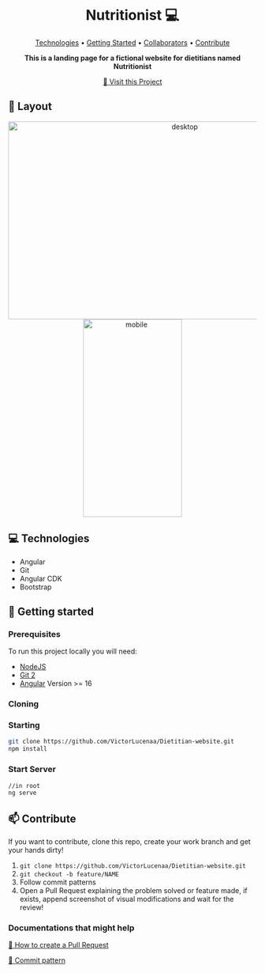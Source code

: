 <h1 align="center" style="font-weight: bold;">Nutritionist 💻</h1>

<p align="center">
 <a href="#tech">Technologies</a> • 
 <a href="#started">Getting Started</a> • 
  <a href="#colab">Collaborators</a> •
 <a href="#contribute">Contribute</a>
</p>

<p align="center">
    <b>This is a landing page for a fictional website for dietitians named Nutritionist</b>
</p>

<p align="center">
     <a href="https://dietitian-website.vercel.app/">📱 Visit this Project</a>
</p>

<h2 id="layout">🎨 Layout</h2>

<p align="center">
    <img width="700px" height="400px" alt="desktop" src="https://github.com/VictorLucenaa/Dietitian-website/assets/124616309/aa88e738-f299-4e26-8488-027588bd1a3d">
    <img width="200px" height="400px" alt="mobile" src="https://github.com/VictorLucenaa/Dietitian-website/assets/124616309/57a45626-1288-4a69-bfdd-caebbe146bc8">
</p>

<h2 id="technologies">💻 Technologies</h2>

- Angular
- Git
- Angular CDK
- Bootstrap
  

<h2 id="started">🚀 Getting started</h2>


<h3>Prerequisites</h3>

To run this project locally you will need:

- [NodeJS](https://github.com/)
- [Git 2](https://github.com)
- [Angular](https://www.npmjs.com/package/@angular/cli) Version >= 16

<h3>Cloning</h3>

<h3>Starting</h3>

```bash
git clone https://github.com/VictorLucenaa/Dietitian-website.git
npm install
```

<h3>Start Server</h3>


```bash
//in root
ng serve
```


<h2 id="contribute">📫 Contribute</h2>

If you want to contribute, clone this repo, create your work branch and get your hands dirty!

1. `git clone https://github.com/VictorLucenaa/Dietitian-website.git`
2. `git checkout -b feature/NAME`
3. Follow commit patterns
4. Open a Pull Request explaining the problem solved or feature made, if exists, append screenshot of visual modifications and wait for the review!

<h3>Documentations that might help</h3>

[📝 How to create a Pull Request](https://www.atlassian.com/br/git/tutorials/making-a-pull-request)

[💾 Commit pattern](https://gist.github.com/joshbuchea/6f47e86d2510bce28f8e7f42ae84c716)
